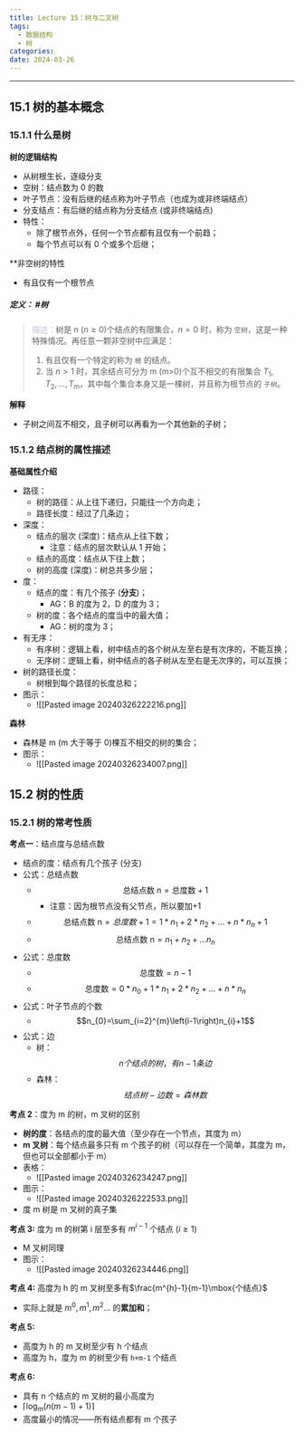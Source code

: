 ```yaml
---
title: Lecture 15：树与二叉树
tags:
  - 数据结构
  - 树
categories: 
date: 2024-03-26
---
```

---
## 15.1 树的基本概念
### 15.1.1 什么是树
**树的逻辑结构**
+ 从树根生长，逐级分支
+ 空树：结点数为 0 的数
+ 叶子节点：没有后继的结点称为叶子节点（也成为或非终端结点）
+ 分支结点：有后继的结点称为分支结点 (或非终端结点)
+ 特性：
	+ 除了根节点外，任何一个节点都有且仅有一个前趋；
	+ 每个节点可以有 0 个或多个后继；

**非空树的特性
+ 有且仅有一个根节点

##### **定义**： #树
> <font color="#ccc1d9">描述：</font>树是 n ($n\geq 0$)个结点的有限集合，$n=0$ 时，称为 `空树`，这是一种特殊情况。再任意一颗非空树中应满足： 
> 1. 有且仅有一个特定的称为 `根` 的结点。
> 2. 当 $n>1$ 时，其余结点可分为 m (m>0)个互不相交的有限集合 $T_{1},T_{2},...,T_{m}$，其中每个集合本身又是一棵树，并且称为根节点的 `子树`。

**解释**
+ 子树之间互不相交，且子树可以再看为一个其他新的子树；

### 15.1.2 结点树的属性描述
**基础属性介绍**
+ 路径：
	+ 树的路径：从上往下递归，只能往一个方向走；
	+ 路径长度：经过了几条边；
+ 深度：
	+ 结点的层次 (深度)：结点从上往下数；
		+ 注意：结点的层次默认从 1 开始；
	+ 结点的高度：结点从下往上数；
	+ 树的高度 (深度)：树总共多少层；
+ 度：
	+ 结点的度：有几个孩子 (**分支**)；
		+ AG：B 的度为 2，D 的度为 3；
	+ 树的度：各个结点的度当中的最大值；
		+ AG：树的度为 3；
+ 有无序：
	+ 有序树：逻辑上看，树中结点的各个树从左至右是有次序的，不能互换；
	+ 无序树：逻辑上看，树中结点的各子树从左至右是无次序的，可以互换；
+ 树的路径长度：
	+ 树根到每个路径的长度总和；
+ 图示：
	+ ![[Pasted image 20240326222216.png]]

**森林**
+ 森林是 m (m 大于等于 0)棵互不相交的树的集合；
+ 图示：
	+ ![[Pasted image 20240326234007.png]]


## 15.2 树的性质
### 15.2.1 树的常考性质
**考点一**：结点度与总结点数
+ 结点的度：结点有几个孩子 (分支)
+ 公式：总结点数
	+ $$\mbox{总结点数 n}=\mbox{总度数}+1$$
		+ 注意：因为根节点没有父节点，所以要加+1 
	+ $$\mbox{总结点数 n}=总度数+1=1*n_1+2*n_2+...+n*n_n+1$$
	+ $$\mbox{总结点数 n}=n_1+n_2+...n_n$$
+ 公式：总度数
	+ $$\mbox{总度数}= n-1$$
	+ $$\mbox{总度数}= 0*n_0+1*n_1+2*n_2+...+n*n_n$$
+ 公式：叶子节点的个数
	+ $$n_{0}=\sum_{i=2}^{m}\left(i-1\right)n_{i}+1$$
+ 公式：边
	+ 树： $$n 个结点的树，有 n-1 条边$$
	+ 森林：$$结点树-边数=森林数$$


**考点 2**：度为 m 的树，m 叉树的区别
+ **树的度**：各结点的度的最大值（至少存在一个节点，其度为 m）
+ **m 叉树**：每个结点最多只有 m 个孩子的树（可以存在一个简单，其度为 m，但也可以全部都小于 m）
+ 表格：
	+ ![[Pasted image 20240326234247.png]]
+ 图示：
	+ ![[Pasted image 20240326222533.png]]
+ 度 m 树是 m 叉树的真子集

**考点 3:** 度为 m 的树第 i 层至多有 $m^{i-1}$ 个结点 ($i\geq 1$)
+ M 叉树同理
+ 图示：
	+ ![[Pasted image 20240326234446.png]]

**考点 4:** 高度为 h 的 m 叉树至多有$\frac{m^{h}-1}{m-1}\mbox{个结点}$
+ 实际上就是 $m^{0},m^{1},m^{2}...$ 的**累加和**；

**考点 5:** 
+ 高度为 h 的 m 叉树至少有 h 个结点
+ 高度为 h，度为 m 的树至少有 `h+m-1` 个结点

**考点 6:**
+ 具有 n 个结点的 m 叉树的最小高度为
+ $\lceil \log_{m}(n(m-1)+1)\rceil$
+ 高度最小的情况——所有结点都有 m 个孩子 


